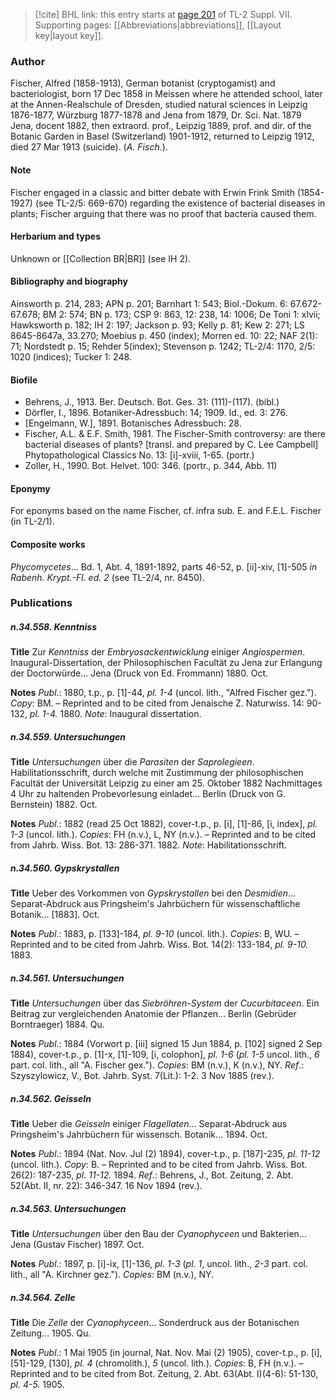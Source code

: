 > [!cite] BHL link: this entry starts at [page 201](https://www.biodiversitylibrary.org/item/103834#page/223/mode/1up) of TL-2 Suppl. VII.
> Supporting pages: [[Abbreviations|abbreviations]], [[Layout key|layout key]].

### Author

Fischer, Alfred (1858-1913), German botanist (cryptogamist) and bacteriologist, born 17 Dec 1858 in Meissen where he attended school, later at the Annen-Realschule of Dresden, studied natural sciences in Leipzig 1876-1877, Würzburg 1877-1878 and Jena from 1879, Dr. Sci. Nat. 1879 Jena, docent 1882, then extraord. prof., Leipzig 1889, prof. and dir. of the Botanic Garden in Basel (Switzerland) 1901-1912, returned to Leipzig 1912, died 27 Mar 1913 (suicide). (*A. Fisch.*).

#### Note

Fischer engaged in a classic and bitter debate with Erwin Frink Smith (1854-1927) (see TL-2/5: 669-670) regarding the existence of bacterial diseases in plants; Fischer arguing that there was no proof that bacteria caused them.

#### Herbarium and types

Unknown or [[Collection BR|BR]] (see IH 2).

#### Bibliography and biography

Ainsworth p. 214, 283; APN p. 201; Barnhart 1: 543; Biol.-Dokum. 6: 67.672-67.678; BM 2: 574; BN p. 173; CSP 9: 863, 12: 238, 14: 1006; De Toni 1: xlvii; Hawksworth p. 182; IH 2: 197; Jackson p. 93; Kelly p. 81; Kew 2: 271; LS 8645-8647a, 33.270; Moebius p. 450 (index); Morren ed. 10: 22; NAF 2(1): 71; Nordstedt p. 15; Rehder 5(index); Stevenson p. 1242; TL-2/4: 1170, 2/5: 1020 (indices); Tucker 1: 248.

#### Biofile

- Behrens, J., 1913. Ber. Deutsch. Bot. Ges. 31: (111)-(117). (bibl.)
- Dörfler, I., 1896. Botaniker-Adressbuch: 14; 1909. Id., ed. 3: 276.
- \[Engelmann, W.\], 1891. Botanisches Adressbuch: 28.
- Fischer, A.L. & E.F. Smith, 1981. The Fischer-Smith controversy: are there bacterial diseases of plants? \[transl. and prepared by C. Lee Campbell\] Phytopathological Classics No. 13: \[i\]-xviii, 1-65. (portr.)
- Zoller, H., 1990. Bot. Helvet. 100: 346. (portr., p. 344, Abb. 11)

#### Eponymy

For eponyms based on the name Fischer, cf. infra sub. E. and F.E.L. Fischer (in TL-2/1).

#### Composite works

*Phycomycetes*... Bd. 1, Abt. 4, 1891-1892, parts 46-52, p. \[ii\]-xiv, \[1\]-505 *in Rabenh. Krypt.-Fl. ed. 2* (see TL-2/4, nr. 8450).

### Publications

##### n.34.558. Kenntniss

**Title**
Zur *Kenntniss* der *Embryosackentwicklung* einiger *Angiospermen*. Inaugural-Dissertation, der Philosophischen Facultät zu Jena zur Erlangung der Doctorwürde... Jena (Druck von Ed. Frommann) 1880. Oct.

**Notes**
*Publ*.: 1880, t.p., p. \[1\]-44, *pl. 1-4* (uncol. lith., "Alfred Fischer gez."). *Copy*: BM. – Reprinted and to be cited from Jenaische Z. Naturwiss. 14: 90-132, *pl. 1-4.* 1880.
*Note*: Inaugural dissertation.

##### n.34.559. Untersuchungen

**Title**
*Untersuchungen* über die *Parasiten* der *Saprolegieen*. Habilitationsschrift, durch welche mit Zustimmung der philosophischen Facultät der Universität Leipzig zu einer am 25. Oktober 1882 Nachmittages 4 Uhr zu haltenden Probevorlesung einladet... Berlin (Druck von G. Bernstein) 1882. Oct.

**Notes**
*Publ*.: 1882 (read 25 Oct 1882), cover-t.p., p. \[i\], \[1\]-86, \[i, index\], *pl. 1-3* (uncol. lith.).
*Copies*: FH (n.v.), L, NY (n.v.). – Reprinted and to be cited from Jahrb. Wiss. Bot. 13: 286-371. 1882.
*Note*: Habilitationsschrift.

##### n.34.560. Gypskrystallen

**Title**
Ueber des Vorkommen von *Gypskrystallen* bei den *Desmidien*... Separat-Abdruck aus Pringsheim's Jahrbüchern für wissenschaftliche Botanik... \[1883\]. Oct.

**Notes**
*Publ*.: 1883, p. \[133\]-184, *pl. 9-10* (uncol. lith.). *Copies*: B, WU. – Reprinted and to be cited from Jahrb. Wiss. Bot. 14(2): 133-184, *pl. 9-10.* 1883.

##### n.34.561. Untersuchungen

**Title**
*Untersuchungen* über das *Siebröhren-System* der *Cucurbitaceen*. Ein Beitrag zur vergleichenden Anatomie der Pflanzen... Berlin (Gebrüder Borntraeger) 1884. Qu.

**Notes**
*Publ*.: 1884 (Vorwort p. \[iii\] signed 15 Jun 1884, p. \[102\] signed 2 Sep 1884), cover-t.p., p. \[1\]-x, \[1\]-109, \[i, colophon\], *pl. 1-6* (*pl. 1-5* uncol. lith., *6* part. col. lith., all "A. Fischer gex."). *Copies*: BM (n.v.), K (n.v.), NY.
*Ref*.: Szyszylowicz, V., Bot. Jahrb. Syst. 7(Lit.): 1-2. 3 Nov 1885 (rev.).

##### n.34.562. Geisseln

**Title**
Ueber die *Geisseln* einiger *Flagellaten*... Separat-Abdruck aus Pringsheim's Jahrbüchern für wissensch. Botanik... 1894. Oct.

**Notes**
*Publ*.: 1894 (Nat. Nov. Jul (2) 1894), cover-t.p., p. \[187\]-235, *pl. 11-12* (uncol. lith.).
*Copy*: B. – Reprinted and to be cited from Jahrb. Wiss. Bot. 26(2): 187-235, *pl. 11-12.* 1894.
*Ref*.: Behrens, J., Bot. Zeitung, 2. Abt. 52(Abt. II, nr. 22): 346-347. 16 Nov 1894 (rev.).

##### n.34.563. Untersuchungen

**Title**
*Untersuchungen* über den Bau der *Cyanophyceen* und Bakterien... Jena (Gustav Fischer) 1897. Oct.

**Notes**
*Publ*.: 1897, p. \[i\]-ix, \[1\]-136, *pl. 1-3* (*pl. 1*, uncol. lith., *2-3* part. col. lith., all "A. Kirchner gez."). *Copies*: BM (n.v.), NY.

##### n.34.564. Zelle

**Title**
Die *Zelle* der *Cyanophyceen*... Sonderdruck aus der Botanischen Zeitung... 1905. Qu.

**Notes**
*Publ*.: 1 Mai 1905 (in journal, Nat. Nov. Mai (2) 1905), cover-t.p., p. \[i\], \[51\]-129, \[130\], *pl. 4* (chromolith.), *5* (uncol. lith.). *Copies*: B, FH (n.v.). – Reprinted and to be cited from Bot. Zeitung, 2. Abt. 63(Abt. I)(4-6): 51-130, *pl. 4-5.* 1905.

